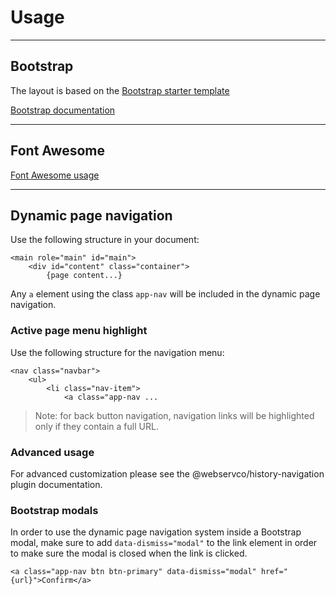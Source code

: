 # Usage

---

## Bootstrap

The layout is based on the [Bootstrap starter template](https://getbootstrap.com/docs/4.2/examples/starter-template/)

[Bootstrap documentation](https://getbootstrap.com/docs/4.2/getting-started/introduction/)

---

## Font Awesome

[Font Awesome usage](/docs/FontAwesome.md)

---

## Dynamic page navigation

Use the following structure in your document:
```
<main role="main" id="main">
    <div id="content" class="container">
        {page content...}
```

Any `a` element using the class `app-nav` will be included in the dynamic page navigation.

### Active page menu highlight

Use the following structure for the navigation menu:
```
<nav class="navbar">
    <ul>
        <li class="nav-item">
            <a class="app-nav ...
```

> Note: for back button navigation, navigation links will be highlighted only if they contain a full URL.

### Advanced usage

For advanced customization please see the @webservco/history-navigation plugin documentation.

### Bootstrap modals

In order to use the dynamic page navigation system inside a Bootstrap modal, make sure to add `data-dismiss="modal"` to the link element in order to make sure the modal is closed when the link is clicked.
```
<a class="app-nav btn btn-primary" data-dismiss="modal" href="{url}">Confirm</a>
```
